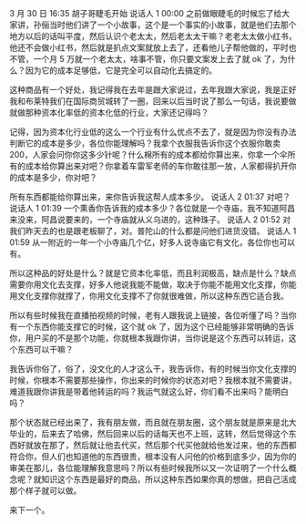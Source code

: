 3 月 30 日 16:35 胡子哥睫毛开始
说话人 1 00:00
之前做眼睫毛的时候忘了给大家讲，孙俪当时他们讲了一个小故事，这个是一个事实的小故事，就是他们去那个地方以后的话叫平度，然后认识个老太太，然后老太太干嘛？老老太太做小红书，他还不会做小红书，然后就是扒点文案就放上去了，还看他儿子帮他做的，平时也不管，一个月 5 万就一个老太太，啥事不管，你只要文案发上去了就 ok 了，为什么？因为它的成本足够低，它是完全可以自动化去搞定的。

这种商品有一个好处，我记得我在去年是跟大家说过，去年我跟大家说，我是正好我和布莱特我们在国际商贸城转了一圈，回来以后当时说了那么一句话，我说要做就做那种资本化率低的资本化低的行业，大家还记得吗？

记得，因为资本化行业低的这么一个行业有什么优点不去了，就是因为你没有办法判断它的成本是多少，各位你能理解吗？我拿个衣服我告诉你这个衣服你敢卖 200，人家会问你你这多少针呢？什么棉所有的成本都给你算出来，你拿一个伞所有的成本给你算出来对吧？你拿着车雷军老师的车你敢往那一放，人家都得扒开你的成本是多少，你对吧？

所有东西都能给你算出来，来你告诉我这帮人成本多少。
说话人 2 01:37
对吧？
说话人 1 01:39
一个熏香你告诉我的成本多少？各位就是一个寺庙，我不知道阿昌来没来，阿昌说要来的，一个寺庙就从义乌进的，这种珠子。
说话人 2 01:52
对我们昨天去的也是跟老板聊了，对。普陀山的什么都是问他们进货没错。
说话人 1 01:59
从一附近的一年一个小寺庙几个亿，好多人说寺庙它有文化，各位你也可以有。

所以这种品的好处是什么？就是它资本化率低，而且利润极高，缺点是什么？缺点需要你用文化去支撑，好多人他说我能不能做，取决于你能不能用文化支撑，你能用文化支撑你就撑了，你用文化支撑不了你就很难做，所以这种东西它适合我。

所以有些时候我在直播拍视频的时候，老有人跟我说上链接，各位听懂了吗？当你有一个东西你能支撑它的时候，这个就 ok 了，因为这个已经能够非常明确的告诉你，用户买的不是那个功能，你就根本我跟你讲，当你说是这个东西可以转运，这个东西可以干嘛？

我告诉你俗了，俗了，没文化的人才这么干，我告诉你，有的时候当你文化支撑的时候，你根本不需要那些操作，你出来的时候你的状态对吧？我根本就不需要讲，难道我跟你讲我是带着他转运的吗？我运气就这么好，你们看不出来吗？能明白吗？

那个状态就已经出来了，我有朋友做，而且就在朋友圈，这个朋友就是原来是北大毕业的，后来去了哈佛，然后回来以后的话每天也不上班，这转，然后觉得这个东西好就放在那了，然后就让他去代买，然后那个代买他就给他发过来，他的东西都符合你，但人们也知道他的东西很贵，根本没有人问他的价格到底多少，因为你的审美在那儿，各位能理解我意思吗？所以有些时候我所以又一次证明了一个什么概念呢？就知识这个东西是最好的商品，所以这种东西如果你真的想做，把自己活成那个样子就可以做。

来下一个。
